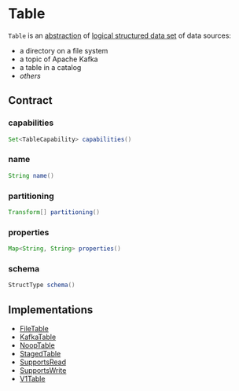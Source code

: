 # Table

`Table` is an [abstraction](#contract) of [logical structured data set](#implementations) of data sources:

* a directory on a file system
* a topic of Apache Kafka
* a table in a catalog
* _others_

## Contract

### capabilities

```java
Set<TableCapability> capabilities()
```

### name

```java
String name()
```

### partitioning

```java
Transform[] partitioning()
```

### properties

```java
Map<String, String> properties()
```

### schema

```java
StructType schema()
```

## Implementations

* [FileTable](FileTable.md)
* [KafkaTable](KafkaTable.md)
* [NoopTable](NoopTable.md)
* [StagedTable](StagedTable.md)
* [SupportsRead](SupportsRead.md)
* [SupportsWrite](SupportsWrite.md)
* [V1Table](V1Table.md)
